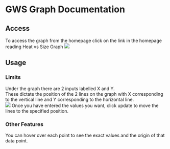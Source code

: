 # GWS Graph Documentation
## Access
To access the graph from the homepage click on the link in the homepage reading Heat vs Size Graph
![](/images/Homepage_link_screenshot)
## Usage
### Limits  
Under the graph there are 2 inputs labelled X and Y.  
These dictate the position of the 2 lines on the graph with X corresponding to the vertical line and Y corresponding to the horizontal line.  
![](/images/graph_limits_screenshots)
Once you have entered the values you want, click update to move the lines to the specified position.
### Other Features  
You can hover over each point to see the exact values and the origin of that data point.